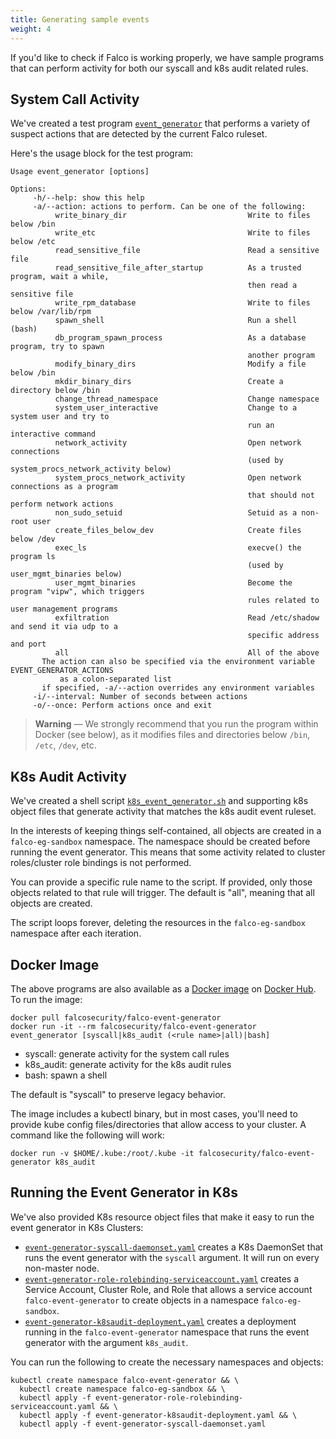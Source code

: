 ```yaml
---
title: Generating sample events
weight: 4
---
```


If you'd like to check if Falco is working properly, we have sample programs that can perform activity for both our syscall and k8s audit related rules.

## System Call Activity

We've created a test program [`event_generator`](https://github.com/falcosecurity/falco/blob/master/docker/event-generator/event_generator.cpp) that performs a variety of suspect actions that are detected by the current Falco ruleset.

Here's the usage block for the test program:

```shell
Usage event_generator [options]

Options:
     -h/--help: show this help
     -a/--action: actions to perform. Can be one of the following:
          write_binary_dir                           Write to files below /bin
          write_etc                                  Write to files below /etc
          read_sensitive_file                        Read a sensitive file
          read_sensitive_file_after_startup          As a trusted program, wait a while,
                                                     then read a sensitive file
          write_rpm_database                         Write to files below /var/lib/rpm
          spawn_shell                                Run a shell (bash)
          db_program_spawn_process                   As a database program, try to spawn
                                                     another program
          modify_binary_dirs                         Modify a file below /bin
          mkdir_binary_dirs                          Create a directory below /bin
          change_thread_namespace                    Change namespace
          system_user_interactive                    Change to a system user and try to
                                                     run an interactive command
          network_activity                           Open network connections
                                                     (used by system_procs_network_activity below)
          system_procs_network_activity              Open network connections as a program
                                                     that should not perform network actions
          non_sudo_setuid                            Setuid as a non-root user
          create_files_below_dev                     Create files below /dev
          exec_ls                                    execve() the program ls
                                                     (used by user_mgmt_binaries below)
          user_mgmt_binaries                         Become the program "vipw", which triggers
                                                     rules related to user management programs
          exfiltration                               Read /etc/shadow and send it via udp to a
                                                     specific address and port
          all                                        All of the above
       The action can also be specified via the environment variable EVENT_GENERATOR_ACTIONS
           as a colon-separated list
       if specified, -a/--action overrides any environment variables
     -i/--interval: Number of seconds between actions
     -o/--once: Perform actions once and exit
```

> **Warning** — We strongly recommend that you run the program within Docker (see below), as it modifies files and directories below `/bin`, `/etc`, `/dev`, etc.

## K8s Audit Activity

We've created a shell script [`k8s_event_generator.sh`](https://github.com/falcosecurity/falco/blob/master/docker/event-generator/k8_event_generator.sh) and supporting k8s object files that generate activity that matches the k8s audit event ruleset.

In the interests of keeping things self-contained, all objects are created in a `falco-eg-sandbox` namespace. The namespace should be created before running the event generator. This means that some activity related to cluster roles/cluster role bindings is not performed.

You can provide a specific rule name to the script. If provided, only those objects related to that rule will trigger. The default is "all", meaning that all objects are created.

The script loops forever, deleting the resources in the `falco-eg-sandbox` namespace after each iteration.

## Docker Image

The above programs are also available as a [Docker image](https://hub.docker.com/r/falcosecurity/falco-event-generator/) on [Docker Hub](https://hub.docker.com). To run the image:

```shell
docker pull falcosecurity/falco-event-generator
docker run -it --rm falcosecurity/falco-event-generator event_generator [syscall|k8s_audit (<rule name>|all)|bash]
```

* syscall: generate activity for the system call rules
* k8s_audit: generate activity for the k8s audit rules
* bash: spawn a shell

The default is "syscall" to preserve legacy behavior.

The image includes a kubectl binary, but in most cases, you'll need to provide kube config files/directories that allow access to your cluster. A command like the following will work:

```
docker run -v $HOME/.kube:/root/.kube -it falcosecurity/falco-event-generator k8s_audit
```

## Running the Event Generator in K8s

We've also provided K8s resource object files that make it easy to run the event generator in K8s Clusters:

* [`event-generator-syscall-daemonset.yaml`](https://github.com/falcosecurity/falco/blob/master/docker/event-generator/event-generator-syscall-daemonset.yaml) creates a K8s DaemonSet that runs the event generator with the `syscall` argument. It will run on every non-master node.
* [`event-generator-role-rolebinding-serviceaccount.yaml`](https://github.com/falcosecurity/falco/blob/master/docker/event-generator/event-generator-role-rolebinding-serviceaccount.yaml) creates a Service Account, Cluster Role, and Role that allows a service account `falco-event-generator` to create objects in a namespace `falco-eg-sandbox`.
* [`event-generator-k8saudit-deployment.yaml`](https://github.com/falcosecurity/falco/blob/master/docker/event-generator/event-generator-syscall-daemonset.yaml) creates a deployment running in the `falco-event-generator` namespace that runs the event generator with the argument `k8s_audit`.

You can run the following to create the necessary namespaces and objects:

```
kubectl create namespace falco-event-generator && \
  kubectl create namespace falco-eg-sandbox && \
  kubectl apply -f event-generator-role-rolebinding-serviceaccount.yaml && \
  kubectl apply -f event-generator-k8saudit-deployment.yaml && \
  kubectl apply -f event-generator-syscall-daemonset.yaml
```

